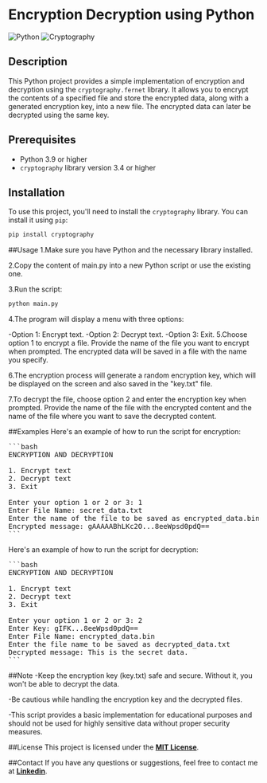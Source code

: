 # Encryption Decryption using Python

![Python](https://img.shields.io/badge/python-v3.9+-blue.svg)
![Cryptography](https://img.shields.io/badge/cryptography-v3.4+-green.svg)

## Description

This Python project provides a simple implementation of encryption and decryption using the `cryptography.fernet` library. It allows you to encrypt the contents of a specified file and store the encrypted data, along with a generated encryption key, into a new file. The encrypted data can later be decrypted using the same key.

## Prerequisites

- Python 3.9 or higher
- `cryptography` library version 3.4 or higher

## Installation

To use this project, you'll need to install the `cryptography` library. You can install it using `pip`:

```bash
pip install cryptography
```

##Usage
1.Make sure you have Python and the necessary library installed.

2.Copy the content of main.py into a new Python script or use the existing one.

3.Run the script:
```bash
python main.py
```
4.The program will display a menu with three options:

-Option 1: Encrypt text.
-Option 2: Decrypt text.
-Option 3: Exit.
5.Choose option 1 to encrypt a file. Provide the name of the file you want to encrypt when prompted. The encrypted data will be saved in a file with the name you specify.

6.The encryption process will generate a random encryption key, which will be displayed on the screen and also saved in the "key.txt" file.

7.To decrypt the file, choose option 2 and enter the encryption key when prompted. Provide the name of the file with the encrypted content and the name of the file where you want to save the decrypted content.

##Examples
Here's an example of how to run the script for encryption:
<pre>
```bash
ENCRYPTION AND DECRYPTION

1. Encrypt text
2. Decrypt text
3. Exit

Enter your option 1 or 2 or 3: 1
Enter File Name: secret_data.txt
Enter the name of the file to be saved as encrypted_data.bin
Encrypted message: gAAAAABhLKc2O...8eeWpsd0pdQ==
```
</pre>

Here's an example of how to run the script for decryption:
<pre>
```bash
ENCRYPTION AND DECRYPTION

1. Encrypt text
2. Decrypt text
3. Exit

Enter your option 1 or 2 or 3: 2
Enter Key: gIFK...8eeWpsd0pdQ==
Enter File Name: encrypted_data.bin
Enter the file name to be saved as decrypted_data.txt
Decrypted message: This is the secret data.
```
</pre>

##Note
-Keep the encryption key (key.txt) safe and secure. Without it, you won't be able to decrypt the data.

-Be cautious while handling the encryption key and the decrypted files.

-This script provides a basic implementation for educational purposes and should not be used for highly sensitive data without proper security measures.

##License
This project is licensed under the __**[MIT License](https://github.com/spdx/license-list-data/blob/main/licenses.md)**__.

##Contact
If you have any questions or suggestions, feel free to contact me at __**[Linkedin](https://www.linkedin.com/in/piyushyadav-supernova)**__.
